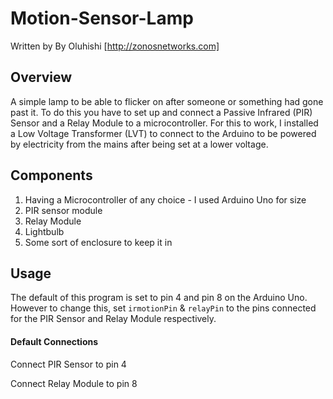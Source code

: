 # Motion-Sensor-Lamp
Written by By Oluhishi [http://zonosnetworks.com]

## Overview

A simple lamp to be able to flicker on after someone or something had gone past it. To do this you have to set up and connect a Passive Infrared (PIR) Sensor and a Relay Module to a microcontroller. For this to work, I installed a Low Voltage Transformer (LVT) to connect to the Arduino to be powered by electricity from the mains after being set at a lower voltage.

## Components
1) Having a Microcontroller of any choice - I used Arduino Uno for size 
2) PIR sensor module
3) Relay Module 
4) Lightbulb
5) Some sort of enclosure to keep it in


## Usage

The default of this program is set to pin 4 and pin 8 on the Arduino Uno. However to change this, set ``` irmotionPin ``` & ``` relayPin ``` to the pins connected for the PIR Sensor and Relay Module respectively.

#### Default Connections

Connect PIR Sensor to pin 4

Connect Relay Module to pin 8





